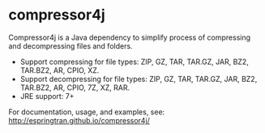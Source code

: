 # compressor4j

Compressor4j is a Java dependency to simplify process of compressing and decompressing files and folders.
- Support compressing for file types: ZIP, GZ, TAR, TAR.GZ, JAR, BZ2, TAR.BZ2, AR, CPIO, XZ.
- Support decompressing for file types: ZIP, GZ, TAR, TAR.GZ, JAR, BZ2, TAR.BZ2, AR, CPIO, 7Z, XZ, RAR.
- JRE support: 7+

For documentation, usage, and examples, see:  
http://espringtran.github.io/compressor4j/
